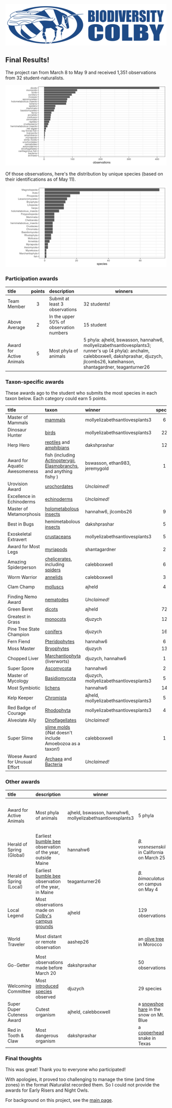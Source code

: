 ![](biodiversity.colby.horiz.png)

## Final Results!

The project ran from March 8 to May 9 and received 1,351 observations from 32 student-naturalists.

![](plot.observations.by.taxon.png)

Of those observations, here's the distribution by unique species (based on their identifications as of May 11).

![](plot.award.species.numbers.png)

### Participation awards

| title | points | description | winners |
|:--- |:---:|:--- |---- |
| Team Member | 3 | Submit at least 3 observations | 32 students! |
| Above Average | 2 | In the upper 50% of observation numbers | 15 student |
| Award for Active Animals | 5 | Most phyla of animals | 5 phyla: ajheld, bswasson, hannahw6, mollyelizabethsantlovesplants3; runner's up (4 phyla): anchalm, calebboxwell, dakshprashar, djuzych, jlcombs26, kateihanson, shantagardner, teaganturner26 |

### Taxon-specific awards

These awards ago to the student who submits the most species in each taxon below. Each category could earn 5 points.

| title | taxon | winner | species | runner up | species |
|:--- |:--- |:--- |:---:|:--- |:---:|
| Master of Mammals | [mammals](https://www.inaturalist.org/taxa/40151-Mammalia) | mollyelizabethsantlovesplants3 | 6 | ajheld | 5 |
| Dinosaur Hunter | [birds](https://www.inaturalist.org/observations?taxon_id=3) | mollyelizabethsantlovesplants3 | 22 | dakshprashar, djuzych | 12 |
| Herp Hero | [reptiles](https://www.inaturalist.org/taxa/26036-Reptilia) and [amphibians](https://www.inaturalist.org/taxa/20978-Amphibia) | dakshprashar | 12 | mollyelizabethsantlovesplants3 | 2 |
| Award for Aquatic Awesomeness | fish (including [Actinopterygii](https://www.inaturalist.org/taxa/47178-Actinopterygii), [Elasmobranchs](https://www.inaturalist.org/observations?taxon_id=47273), and anything fishy ) | bswasson, ethan983, jeremygold | 1 |  |  |
| Urovision Award | [urochordates](https://www.inaturalist.org/taxa/130868-Tunicata) | *Unclaimed!* |  |  |  |
| Excellence in Echinoderms | [echinoderms](https://www.inaturalist.org/taxa/47549-Echinodermata) | *Unclaimed!* |  |  |  |
| Master of Metamorphosis | [holometabolous insects](https://www.inaturalist.org/observations?taxon_id=47158) | hannahw6, jlcombs26 | 9 | ajheld, mollyelizabethsantlovesplants3 | 8 |
| Best in Bugs | hemimetabolous [insects](https://www.inaturalist.org/taxa/47158-Insecta) | dakshprashar | 5 | ajheld | 2 |
| Exoskeletal Extravert | [crustaceans](https://www.inaturalist.org/taxa/85493-Crustacea) | mollyelizabethsantlovesplants3 | 5 | ajheld | 3 |
| Award for Most Legs | [myriapods](https://www.inaturalist.org/taxa/144128-Myriapoda) | shantagardner | 2 |  | NA |
| Amazing Spiderperson | [chelicerates](https://www.inaturalist.org/taxa/245097-Chelicerata), including [spiders](https://www.inaturalist.org/taxa/47118-Araneae) | calebboxwell | 6 | hannahw6 | 4 |
| Worm Warrior | [annelids](https://www.inaturalist.org/taxa/47491-Annelida) | calebboxwell | 3 | djuzych | 2 |
| Clam Champ | [molluscs](https://www.inaturalist.org/observations?taxon_id=47115) | ajheld | 4 | hannahw6, mollyelizabethsantlovesplants3 | 3 |
| Finding Nemo Award | [nematodes](https://www.inaturalist.org/taxa/54960-Nematoda) | *Unclaimed!* |  |  |  |
| Green Beret | [dicots](https://www.inaturalist.org/taxa/47124-Magnoliopsida) | ajheld | 72 | djuzych | 50 |
| Greatest in Grass | [monocots](https://www.inaturalist.org/taxa/47163-Liliopsida) | djuzych | 12 | dakshprashar, hannahw6 | 11 |
| Pine Tree State Champion | [conifers](https://www.inaturalist.org/taxa/136329-Pinopsida) | djuzych | 16 | ajheld | 13 |
| Fern Fiend | [Pteridophytes](https://www.inaturalist.org/taxa/121943-Polypodiopsida) | hannahw6 | 6 | bswasson, calebboxwell | 3 |
| Moss Master | [Bryophytes](https://www.inaturalist.org/taxa/311249-Bryophyta) | djuzych | 13 | ajheld | 12 |
| Chopped Liver | [Marchantiophyta](https://www.inaturalist.org/taxa/64615-Marchantiophyta) (liverworts) | djuzych, hannahw6 | 1 |  | NA |
| Super Spore | [Ascomycota](https://www.inaturalist.org/taxa/48250-Ascomycota) | hannahw6 | 2 | jlcombs26, mcmcgr26 | 1 |
| Master of Mycology | [Basidiomycota](https://www.inaturalist.org/taxa/47169-Basidiomycota) | djuzych, mollyelizabethsantlovesplants3 | 5 | calebboxwell, ethanwe, hannahw6 | 3 |
| Most Symbiotic | [lichens](https://www.inaturalist.org/taxa/54743-Lecanoromycetes) | hannahw6 | 14 | ajheld | 12 |
| Kelp Keeper | [Chromista](https://www.inaturalist.org/taxa/48222-Chromista) | ajheld, mollyelizabethsantlovesplants3 | 5 | hannahw6 | 4 |
| Red Badge of Courage | [Rhodophyta](https://www.inaturalist.org/taxa/57774-Rhodophyta) | mollyelizabethsantlovesplants3 | 4 | ajheld | 2 |
| Alveolate Ally | [Dinoflagellates](https://www.inaturalist.org/taxa/1410906-Dinoflagellata/) | *Unclaimed!* |  |  |  |
| Super Slime | [slime molds](https://www.inaturalist.org/taxa/47685-Mycetozoa) (iNat doesn't include Amoebozoa as a taxon!) | calebboxwell | 1 |  | NA |
| Woese Award for Unusual Effort | [Archaea](https://www.inaturalist.org/taxa/151817-Archaea) and [Bacteria](https://www.inaturalist.org/taxa/67333-Bacteria) | *Unclaimed!* |  |  |  |

### Other awards

| title | description | winner |  | runner up |  |
|:--- |:--- |---- |---- |---- |---- |
| Award for Active Animals | Most phyla of animals | ajheld, bswasson, hannahw6, mollyelizabethsantlovesplants3 | 5 phyla | anchalm, calebboxwell, dakshprashar, djuzych, jlcombs26, kateihanson, shantagardner, teaganturner26 | 4 phyla |
| Herald of Spring (Global) | Earliest [bumble bee](https://www.inaturalist.org/taxa/52775-Bombus) observation of the year, outside Maine | hannahw6 | *B. vosnesenskii* in California on March 25 | hanshantagardnerahw6 | *B. bimaculatus* in Boston on April 15 |
| Herald of Spring (Local) | Earliest [bumble bee](https://www.inaturalist.org/taxa/52775-Bombus) observation of the year, in Maine | teaganturner26 | *B. bimaculatus* on campus on May 4 | hannahw6 | *B. bimaculatus* on campus on May 4 |
| Local Legend | Most observations made on [Colby's campus grounds](https://www.google.com/maps/@44.5638729,-69.6670136,1443m/data=!3m1!1e3) | ajheld | 129 observations | djuzych | 64 observations |
| World Traveler | Most distant or remote observation | aashep26 | an [olive tree](https://www.inaturalist.org/observations/151828230) in Morocco | lucygoodman26 | a [gulf fritillary](https://www.inaturalist.org/observations/152641614) in the Caribbean |
| Go-Getter | Most observations made before March 20 | dakshprashar | 50 observations | hannahw6 | 26 observations |
| Welcoming Committee | Most [introduced species](https://en.wikipedia.org/wiki/Introduced_species) observed | djuzych | 29 species | hannahw6 | 28 species |
| Super Duper Cuteness Award | Cutest organism | ajheld, calebboxwell | a [snowshoe hare](https://www.inaturalist.org/observations/153185083) in the snow on Mt. Blue | shantagardner | a [yellow-banded bumble bee](https://www.inaturalist.org/observations/160346859) on campus |
| Red in Tooth & Claw | Most dangerous organism | dakshprashar | a [copperhead](https://www.inaturalist.org/observations/151676437) snake in Texas |  |  |

### Final thoughts

This was great! Thank you to everyone who participated! 

With apologies, it proved too challenging to manage the time (and time zones) in the format iNaturalist recorded them. So I could not provide the awards for Early Risers and Night Owls. 

For background on this project, see the [main page](Biodiversity.Colby.md).